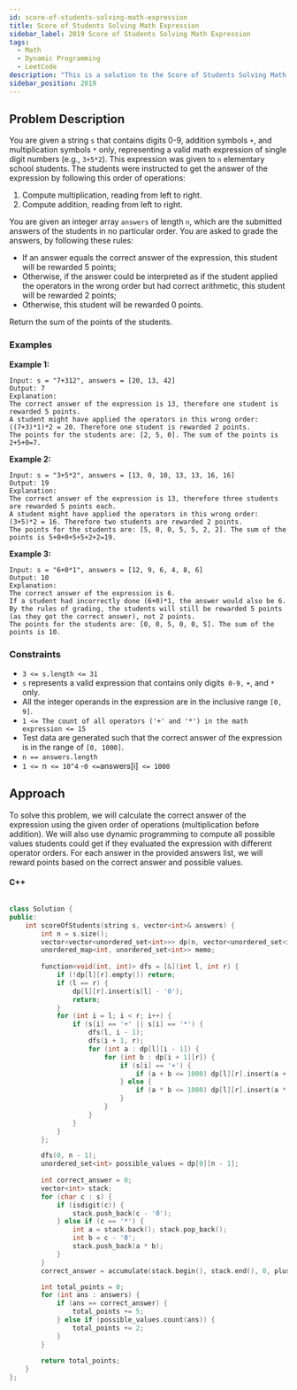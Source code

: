 ```yaml
---
id: score-of-students-solving-math-expression
title: Score of Students Solving Math Expression
sidebar_label: 2019 Score of Students Solving Math Expression
tags:
  - Math
  - Dynamic Programming
  - LeetCode
description: "This is a solution to the Score of Students Solving Math Expression problem on LeetCode."
sidebar_position: 2019
---
```


## Problem Description

You are given a string `s` that contains digits 0-9, addition symbols `+`, and multiplication symbols `*` only, representing a valid math expression of single digit numbers (e.g., `3+5*2`). This expression was given to `n` elementary school students. The students were instructed to get the answer of the expression by following this order of operations:

1. Compute multiplication, reading from left to right.
2. Compute addition, reading from left to right.

You are given an integer array `answers` of length `n`, which are the submitted answers of the students in no particular order. You are asked to grade the answers, by following these rules:

- If an answer equals the correct answer of the expression, this student will be rewarded 5 points;
- Otherwise, if the answer could be interpreted as if the student applied the operators in the wrong order but had correct arithmetic, this student will be rewarded 2 points;
- Otherwise, this student will be rewarded 0 points.

Return the sum of the points of the students.

### Examples

**Example 1:**

```
Input: s = "7+312", answers = [20, 13, 42]
Output: 7
Explanation:
The correct answer of the expression is 13, therefore one student is rewarded 5 points.
A student might have applied the operators in this wrong order: ((7+3)*1)*2 = 20. Therefore one student is rewarded 2 points.
The points for the students are: [2, 5, 0]. The sum of the points is 2+5+0=7.

```

**Example 2:**
```
Input: s = "3+5*2", answers = [13, 0, 10, 13, 13, 16, 16]
Output: 19
Explanation:
The correct answer of the expression is 13, therefore three students are rewarded 5 points each.
A student might have applied the operators in this wrong order: (3+5)*2 = 16. Therefore two students are rewarded 2 points.
The points for the students are: [5, 0, 0, 5, 5, 2, 2]. The sum of the points is 5+0+0+5+5+2+2=19.
```

**Example 3:**

```
Input: s = "6+0*1", answers = [12, 9, 6, 4, 8, 6]
Output: 10
Explanation:
The correct answer of the expression is 6.
If a student had incorrectly done (6+0)*1, the answer would also be 6.
By the rules of grading, the students will still be rewarded 5 points (as they got the correct answer), not 2 points.
The points for the students are: [0, 0, 5, 0, 0, 5]. The sum of the points is 10.
```


### Constraints

- `3 <= s.length <= 31`
- `s` represents a valid expression that contains only digits` 0-9,` `+`, and `*` only.
- All the integer operands in the expression are in the inclusive range `[0, 9]`.
- `1 <= The count of all operators ('+' and '*') in the math expression <= 15`
- Test data are generated such that the correct answer of the expression is in the range of `[0, 1000]`.
- `n == answers.length`
- `1 <= `n` <= 10^4`
-` 0 <= `answers[i]` <= 1000`

## Approach

To solve this problem, we will calculate the correct answer of the expression using the given order of operations (multiplication before addition). We will also use dynamic programming to compute all possible values students could get if they evaluated the expression with different operator orders. For each answer in the provided answers list, we will reward points based on the correct answer and possible values.

#### C++

```cpp

class Solution {
public:
    int scoreOfStudents(string s, vector<int>& answers) {
        int n = s.size();
        vector<vector<unordered_set<int>>> dp(n, vector<unordered_set<int>>(n));
        unordered_map<int, unordered_set<int>> memo;
        
        function<void(int, int)> dfs = [&](int l, int r) {
            if (!dp[l][r].empty()) return;
            if (l == r) {
                dp[l][r].insert(s[l] - '0');
                return;
            }
            for (int i = l; i < r; i++) {
                if (s[i] == '+' || s[i] == '*') {
                    dfs(l, i - 1);
                    dfs(i + 1, r);
                    for (int a : dp[l][i - 1]) {
                        for (int b : dp[i + 1][r]) {
                            if (s[i] == '+') {
                                if (a + b <= 1000) dp[l][r].insert(a + b);
                            } else {
                                if (a * b <= 1000) dp[l][r].insert(a * b);
                            }
                        }
                    }
                }
            }
        };

        dfs(0, n - 1);
        unordered_set<int> possible_values = dp[0][n - 1];
        
        int correct_answer = 0;
        vector<int> stack;
        for (char c : s) {
            if (isdigit(c)) {
                stack.push_back(c - '0');
            } else if (c == '*') {
                int a = stack.back(); stack.pop_back();
                int b = c - '0';
                stack.push_back(a * b);
            }
        }
        correct_answer = accumulate(stack.begin(), stack.end(), 0, plus<int>());

        int total_points = 0;
        for (int ans : answers) {
            if (ans == correct_answer) {
                total_points += 5;
            } else if (possible_values.count(ans)) {
                total_points += 2;
            }
        }
        
        return total_points;
    }
};
```